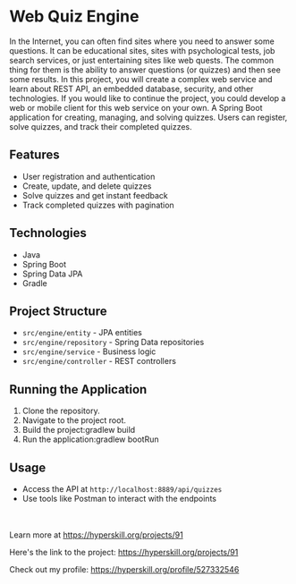 # Web Quiz Engine

In the Internet, you can often find sites where you need to answer some questions. It can be educational sites, sites with psychological tests, job search services, or just entertaining sites like web quests. The common thing for them is the ability to answer questions (or quizzes) and then see some results. In this project, you will create a complex web service and learn about REST API, an embedded database, security, and other technologies. If you would like to continue the project, you could develop a web or mobile client for this web service on your own.
A Spring Boot application for creating, managing, and solving quizzes. Users can register, solve quizzes, and track their completed quizzes. 

## Features

- User registration and authentication
- Create, update, and delete quizzes
- Solve quizzes and get instant feedback
- Track completed quizzes with pagination

## Technologies

- Java
- Spring Boot
- Spring Data JPA
- Gradle

## Project Structure

- `src/engine/entity` - JPA entities
- `src/engine/repository` - Spring Data repositories
- `src/engine/service` - Business logic
- `src/engine/controller` - REST controllers

## Running the Application

1. Clone the repository.
2. Navigate to the project root.
3. Build the project:gradlew build
4. Run the application:gradlew bootRun

## Usage

- Access the API at `http://localhost:8889/api/quizzes`
- Use tools like Postman to interact with the endpoints

<br/><br/>Learn more at <a href="https://hyperskill.org/projects/91?utm_source=ide&utm_medium=ide&utm_campaign=ide&utm_content=project-card">https://hyperskill.org/projects/91</a>

Here's the link to the project: https://hyperskill.org/projects/91

Check out my profile: https://hyperskill.org/profile/527332546
